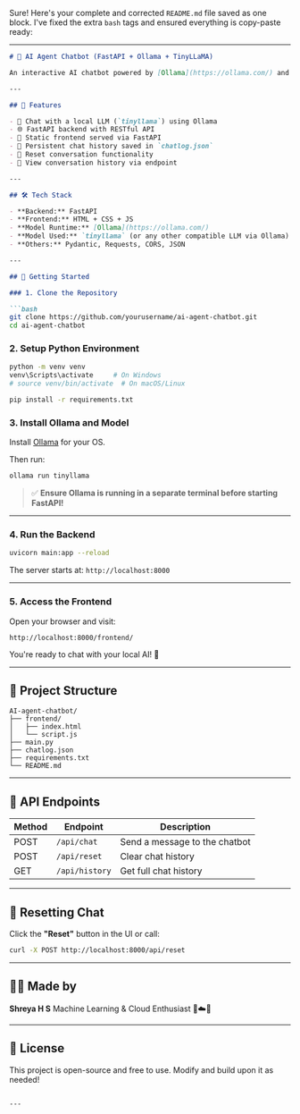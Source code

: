 Sure! Here's your complete and corrected `README.md` file saved as one block. I've fixed the extra `bash` tags and ensured everything is copy-paste ready:

---

````markdown
# 🤖 AI Agent Chatbot (FastAPI + Ollama + TinyLLaMA)

An interactive AI chatbot powered by [Ollama](https://ollama.com/) and TinyLLaMA, served using FastAPI, and connected to a sleek custom frontend using HTML, CSS, and JavaScript.

---

## 🧠 Features

- 💬 Chat with a local LLM (`tinyllama`) using Ollama
- 🌐 FastAPI backend with RESTful API
- 📁 Static frontend served via FastAPI
- 💾 Persistent chat history saved in `chatlog.json`
- 🔁 Reset conversation functionality
- 📜 View conversation history via endpoint

---

## 🛠️ Tech Stack

- **Backend:** FastAPI
- **Frontend:** HTML + CSS + JS
- **Model Runtime:** [Ollama](https://ollama.com/)
- **Model Used:** `tinyllama` (or any other compatible LLM via Ollama)
- **Others:** Pydantic, Requests, CORS, JSON

---

## 🚀 Getting Started

### 1. Clone the Repository

```bash
git clone https://github.com/yourusername/ai-agent-chatbot.git
cd ai-agent-chatbot
````

### 2. Setup Python Environment

```bash
python -m venv venv
venv\Scripts\activate     # On Windows
# source venv/bin/activate  # On macOS/Linux

pip install -r requirements.txt
```

### 3. Install Ollama and Model

Install [Ollama](https://ollama.com/) for your OS.

Then run:

```bash
ollama run tinyllama
```

> ✅ **Ensure Ollama is running in a separate terminal before starting FastAPI!**

---

### 4. Run the Backend

```bash
uvicorn main:app --reload
```

The server starts at: `http://localhost:8000`

---

### 5. Access the Frontend

Open your browser and visit:

```
http://localhost:8000/frontend/
```

You're ready to chat with your local AI! 🎉

---

## 📂 Project Structure

```
AI-agent-chatbot/
├── frontend/
│   ├── index.html
│   └── script.js
├── main.py
├── chatlog.json
├── requirements.txt
└── README.md
```

---

## 📡 API Endpoints

| Method | Endpoint       | Description                   |
| ------ | -------------- | ----------------------------- |
| POST   | `/api/chat`    | Send a message to the chatbot |
| POST   | `/api/reset`   | Clear chat history            |
| GET    | `/api/history` | Get full chat history         |

---

## 🧹 Resetting Chat

Click the **"Reset"** button in the UI or call:

```bash
curl -X POST http://localhost:8000/api/reset
```

---

## 🙋‍♀️ Made by

**Shreya H S**
Machine Learning & Cloud Enthusiast 🌙☁️🤖

---

## 📄 License

This project is open-source and free to use. Modify and build upon it as needed!

```

---

